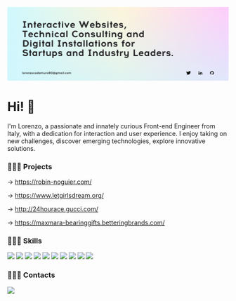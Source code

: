 [![Header](https://raw.githubusercontent.com/lorenzocadamuro/lorenzocadamuro/main/assets/header.png?token=AAZPLV4RQKTEFBPBXK5AVS27RCNRO "Header")](https://lorenzocadamuro.com)

# Hi! 👋

I'm Lorenzo, a passionate and innately curious Front-end Engineer from Italy, with a dedication for interaction and user experience. I enjoy taking on new challenges, discover emerging technologies, explore innovative solutions.

### 🦸🏻‍♂️ Projects

→ https://robin-noguier.com/

→ https://www.letgirlsdream.org/

→ http://24hourace.gucci.com/

→ https://maxmara-bearinggifts.betteringbrands.com/

### 👨🏻‍🔧 Skills

![](https://img.shields.io/badge/React-★★★★★-informational?style=flat&logo=React&logoColor=white&color=0096ff)
![](https://img.shields.io/badge/Next.js-★★★★★-informational?style=flat&logo=Next.js&logoColor=white&color=0096ff)
![](https://img.shields.io/badge/CI/CD-★★★★★-informational?style=flat&logo=Gitlab&logoColor=white&color=0096ff)
![](https://img.shields.io/badge/Vue-★★★★☆-informational?style=flat&logo=Vue.js&logoColor=white&color=617f9b)
![](https://img.shields.io/badge/Nuxt.js-★★★★☆-informational?style=flat&logo=Nuxt.js&logoColor=white&color=617f9b)
![](https://img.shields.io/badge/Three.js-★★★☆☆-informational?style=flat&logo=WebGL&logoColor=white&color=617f9b)
![](https://img.shields.io/badge/GLSL-★★★☆☆-informational?style=flat&logo=WebGL&logoColor=white&color=617f9b)
![](https://img.shields.io/badge/AWS-★★★☆☆-informational?style=flat&logo=Amazon_AWS&logoColor=white&color=617f9b)
![](https://img.shields.io/badge/Node.js-★★★☆☆-informational?style=flat&logo=Node.js&logoColor=white&color=617f9b)
![](https://img.shields.io/badge/Docker-★★☆☆☆-informational?style=flat&logo=Docker&logoColor=white&color=617f9b)

### 👨🏻‍💼 Contacts 
![](https://img.shields.io/badge/GLSL-★★★☆☆-informational?style=flat&logoColor=white&color=617f9b)
